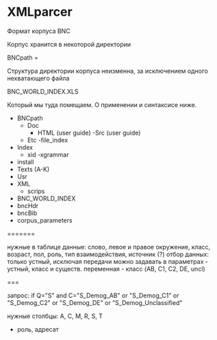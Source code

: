XMLparcer
=========

Формат корпуса BNC

Корпус хранится в некоторой директории

BNCpath =

Структура директории корпуса неизменна, за исключением одного нехватающего файла

BNC_WORLD_INDEX.XLS

Который мы туда помещаем. О применении и синтаксисе ниже.

 - BNCpath
   - Doc
      - HTML (user guide)
      -Src (user guide)
   - Etc
      -file_index
 - Index
      - xid
      -xgrammar
 - install
 - Texts (A-K)
 - Usr
 - XML
      - scrips
  - BNC_WORLD_INDEX
  - bncHdr
  - bncBib
  - corpus_parameters
         
=======

нужные в таблице данные: слово, левое и правое окружение, класс, возраст, пол, роль, тип взаимодействия, источник (?)
отбор данных: только устный, исключая передачи
можно задавать в параметрах - устный, класс и существ. переменная - класс (AB, C1, C2, DE, uncl)


===

запрос: if Q="S" and C="S_Demog_AB" or "S_Demog_C1" or "S_Demog_C2" or "S_Demog_DE" or "S_Demog_Unclassified"

нужные столбцы: A, C, M, R, S, T

+ роль, адресат



